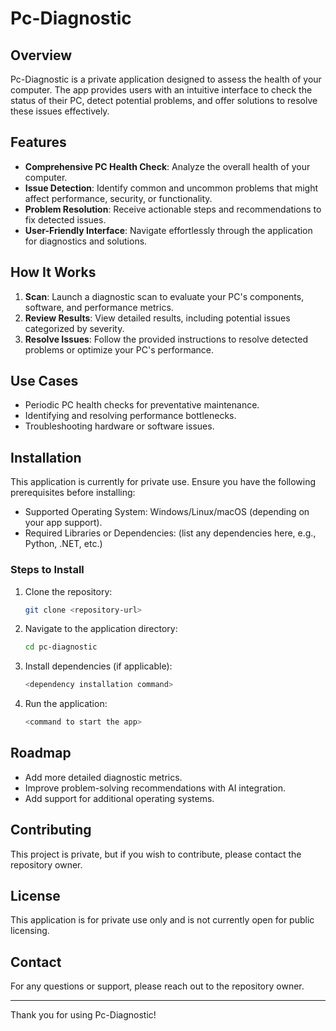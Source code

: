 # Pc-Diagnostic

## Overview
Pc-Diagnostic is a private application designed to assess the health of your computer. The app provides users with an intuitive interface to check the status of their PC, detect potential problems, and offer solutions to resolve these issues effectively.

## Features
- **Comprehensive PC Health Check**: Analyze the overall health of your computer.
- **Issue Detection**: Identify common and uncommon problems that might affect performance, security, or functionality.
- **Problem Resolution**: Receive actionable steps and recommendations to fix detected issues.
- **User-Friendly Interface**: Navigate effortlessly through the application for diagnostics and solutions.

## How It Works
1. **Scan**: Launch a diagnostic scan to evaluate your PC's components, software, and performance metrics.
2. **Review Results**: View detailed results, including potential issues categorized by severity.
3. **Resolve Issues**: Follow the provided instructions to resolve detected problems or optimize your PC's performance.

## Use Cases
- Periodic PC health checks for preventative maintenance.
- Identifying and resolving performance bottlenecks.
- Troubleshooting hardware or software issues.

## Installation
This application is currently for private use. Ensure you have the following prerequisites before installing:
- Supported Operating System: Windows/Linux/macOS (depending on your app support).
- Required Libraries or Dependencies: (list any dependencies here, e.g., Python, .NET, etc.)

### Steps to Install
1. Clone the repository:
   ```bash
   git clone <repository-url>
   ```
2. Navigate to the application directory:
   ```bash
   cd pc-diagnostic
   ```
3. Install dependencies (if applicable):
   ```bash
   <dependency installation command>
   ```
4. Run the application:
   ```bash
   <command to start the app>
   ```

## Roadmap
- Add more detailed diagnostic metrics.
- Improve problem-solving recommendations with AI integration.
- Add support for additional operating systems.

## Contributing
This project is private, but if you wish to contribute, please contact the repository owner.

## License
This application is for private use only and is not currently open for public licensing.

## Contact
For any questions or support, please reach out to the repository owner.

---
Thank you for using Pc-Diagnostic!

